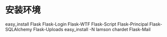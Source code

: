 安装环境
=====================
easy_install Flask Flask-Login Flask-WTF Flask-Script Flask-Principal Flask-SQLAlchemy Flask-Uploads
easy_install -N lamson chardet Flask-Mail